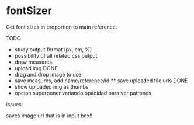# fontSizer
Get font sizes in proportion to main reference. 

TODO
* study output format (px, em, %)
* possibility of all related css output
* draw measures
* upload img DONE 
* drag and drop image to use
* save measures, add name/reference/id
** save uploaded file urls DONE
* show uploaded img as thumbs
* opcion superponer variando opacidad para ver patrones


issues:

saves image url that is in input box!!


